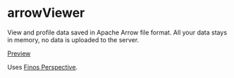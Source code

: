 # arrowViewer
View and profile data saved in Apache Arrow file format. All your data stays in memory, no data is uploaded to the server.

[Preview](https://apacheviewer.pages.dev/)

Uses [Finos Perspective](https://github.com/finos/perspective).

